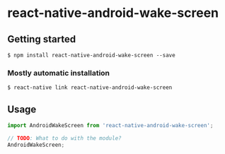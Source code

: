 # react-native-android-wake-screen

## Getting started

`$ npm install react-native-android-wake-screen --save`

### Mostly automatic installation

`$ react-native link react-native-android-wake-screen`

## Usage
```javascript
import AndroidWakeScreen from 'react-native-android-wake-screen';

// TODO: What to do with the module?
AndroidWakeScreen;
```
